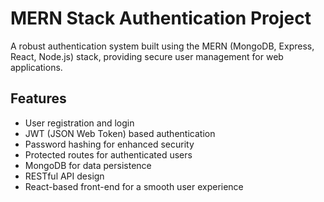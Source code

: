 # MERN Stack Authentication Project

A robust authentication system built using the MERN (MongoDB, Express, React, Node.js) stack, providing secure user management for web applications.

## Features

- User registration and login
- JWT (JSON Web Token) based authentication
- Password hashing for enhanced security
- Protected routes for authenticated users
- MongoDB for data persistence
- RESTful API design
- React-based front-end for a smooth user experience
